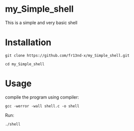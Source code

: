 # my_Simple_shell
This is a simple and very basic shell

# Installation
`git clone https://github.com/fr13nd-x/my_Simple_shell.git`

`cd my_Simple_shell`

# Usage
compile the program using compiler:

`gcc -werror -wall shell.c -o shell`

Run:

`./shell`

